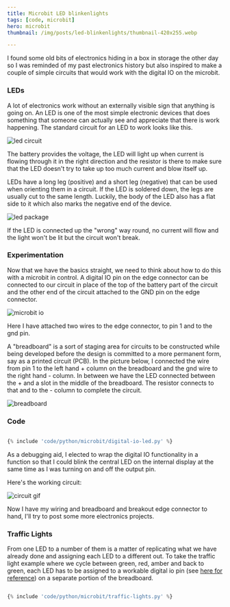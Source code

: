 ```yaml
---
title: Microbit LED blinkenlights
tags: [code, microbit]
hero: microbit
thumbnail: /img/posts/led-blinkenlights/thumbnail-420x255.webp

---
```


I found some old bits of electronics hiding in a box in storage the other day so I was reminded of my past electronics history but also inspired to
make a couple of simple circuits that would work with the digital IO on the microbit.

### LEDs

A lot of electronics work without an externally visible sign that anything is going on. An LED is one of the most simple electronic devices that
does something that someone can actually see and appreciate that there is work happening. The standard circuit for an LED to work looks like this.

![led circuit](/img/posts/led-blinkenlights/led-circuit.webp)

The battery provides the voltage, the LED will light up when current is flowing through it in the right direction and the resistor is there to make sure
that the LED doesn't try to take up too much current and blow itself up.

LEDs have a long leg (positive) and a short leg (negative) that can be used when orienting them in a circuit. If the LED is soldered down, the legs are usually
cut to the same length. Luckily, the body of the LED also has a flat side to it which also marks the negative end of the device.

![led package](/img/posts/led-blinkenlights/led-package.webp)

If the LED is connected up the "wrong" way round, no current will flow and the light won't be lit but the circuit won't break.

### Experimentation

Now that we have the basics straight, we need to think about how to do this with a microbit in control. A digital IO pin on the edge connector can be connected to
our circuit in place of the top of the battery part of the circuit and the other end of the circuit attached to the GND pin on the edge connector.

![microbit io](/img/posts/led-blinkenlights/microbit1.webp)

Here I have attached two wires to the edge connector, to pin 1 and to the gnd pin.

A "breadboard" is a sort of staging area for circuits to be constructed while being developed before the design is committed to a more permanent form, say as
a printed circuit (PCB). In the picture below, I connected the wire from pin 1 to the left hand + column on the breadboard and the gnd wire to the right hand -
column. In between we have the LED connected between the + and a slot in the middle of the breadboard. The resistor connects to that and to the - column to
complete the circuit.

![breadboard](/img/posts/led-blinkenlights/breadboard1.webp)

### Code

```python

{% include 'code/python/microbit/digital-io-led.py' %}

```

As a debugging aid, I elected to wrap the digital IO functionality in a function so that I could blink the central LED on the internal display at the
same time as I was turning on and off the output pin.

Here's the working circuit:

![circuit gif](/img/posts/led-blinkenlights/led-green.gif)

Now I have my wiring and breadboard and breakout edge connector to hand, I'll try to post some more electronics projects.

### Traffic Lights

From one LED to a number of them is a matter of replicating what we have already done and assigning each LED to a different out. To take the traffic light
example where we cycle between green, red, amber and back to green, each LED has to be assigned to a workable digital io pin (see <a href="https://microbit-micropython.readthedocs.io/en/latest/pin.html" >here for reference</a>) on a separate portion of the breadboard.

```python

{% include 'code/python/microbit/traffic-lights.py' %}

```
